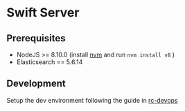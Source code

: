 # Swift Server

## Prerequisites

* NodeJS >= 8.10.0 (install [nvm](https://github.com/creationix/nvm) and run `nvm install v8` )
* Elasticsearch == 5.6.14

## Development

Setup the dev environment following the guide in [rc-devops](https://github.com/ratecity/rc-devops)
